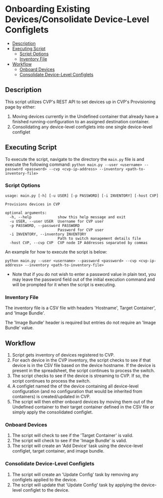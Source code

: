# Onboarding Existing Devices/Consolidate Device-Level Configlets

- [Description](#description)
- [Executing Script](#executing-script)
  - [Script Options](#script-options)
  - [Inventory File](#inventory-file)
- [Workflow](#workflow)
  - [Onboard Devices](#onboard-devices)
  - [Consolidate Device-Level Configlets](#consolidate-device-level-configlets)

## Description
This script utilizes CVP's REST API to set devices up in CVP's Provisioning page by either:

1.  Moving devices currently in the Undefined container that already have a finished running-configuration to an assigned destination container. 
2.  Consolidating any device-level configlets into one single device-level configlet


## Executing Script
To execute the script, navigate to the directory the `main.py` file is and execute the following command:
```python main.py --user <username> --password <password> --cvp <cvp-ip-address> --inventory <path-to-inventory-file>```

### Script Options
```
usage: main.py [-h] [-u USER] [-p PASSWORD] [-i INVENTORY] [-host CVP]

Provisions devices in CVP

optional arguments:
  -h, --help            show this help message and exit
  -u USER, --user USER  Username for CVP user
  -p PASSWORD, --password PASSWORD
                        Password for CVP user
  -i INVENTORY, --inventory INVENTORY
                        Path to switch management details file
  -host CVP, --cvp CVP  CVP node IP Addresses separated by commas
```

An example for how to execute the script is below:

`python main.py --user <username> --password <password> --cvp <cvp-ip-address> --inventory <path-to-inventory-file>`

- Note that if you do not wish to enter a password value in plain text, you may leave the password field out of the initial execution command and will be prompted for it when the script is executing.

### Inventory File
The inventory file is a CSV file with headers 'Hostname', Target Container', and 'Image Bundle'.

The 'Image Bundle' header is required but entries do not require an 'Image Bundle' value.

## Workflow

1.  Script gets inventory of devices registered to CVP.
2.  For each device in the CVP inventory, the script checks to see if that device is in the CSV file based on the device hostname.  If the device is present in the spreadsheet, the script continues to process the switch.
3.  The script checks to see if the device is streaming to CVP.  If so, the script continues to process the switch.
4.  A configlet named the <hostname> of the device containing all device-level configuration (and no configuration that would be inherited from containers) is created/updated in CVP.
5.  The script will then either onboard devices by moving them out of the Undefined container to their target container defined in the CSV file or simply apply the consolidated configlet.

### Onboard Devices

1.  The script will check to see if the 'Target Container' is valid.
2.  The script will check to see if the 'Image Bundle' is valid.
3.  The script will create an 'Add Device' task using the device-level configlet, target container, and image bundle.

### Consolidate Device-Level Configlets

1.  The script will create an 'Update Config' task by removing any configlets applied to the device.
2.  The script will update that 'Update Config' task by applying the device-level configlet to the device.

